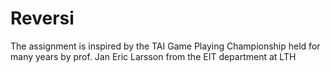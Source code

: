 # Reversi
The assignment is inspired by the TAI Game Playing Championship held for many years by prof. Jan Eric Larsson from the EIT department at LTH
